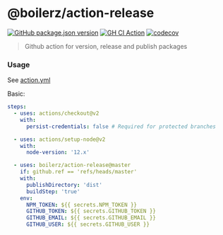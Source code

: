 # @boilerz/action-release

[![GitHub package.json version](https://img.shields.io/github/package-json/v/boilerz/action-release)](https://www.npmjs.com/package/@boilerz/action-release)
[![GH CI Action](https://github.com/boilerz/action-release/workflows/CI/badge.svg)](https://github.com/boilerz/action-release/actions?query=workflow:CI)
[![codecov](https://codecov.io/gh/boilerz/action-release/branch/master/graph/badge.svg)](https://codecov.io/gh/boilerz/action-release)

> Github action for version, release and publish packages

### Usage

See [action.yml](action.yml)

Basic:
```yaml
steps:
  - uses: actions/checkout@v2
    with:
      persist-credentials: false # Required for protected branches

  - uses: actions/setup-node@v2
    with:
      node-version: '12.x'

  - uses: boilerz/action-release@master
    if: github.ref == 'refs/heads/master' 
    with:
      publishDirectory: 'dist'
      buildStep: 'true'
    env:
      NPM_TOKEN: ${{ secrets.NPM_TOKEN }}
      GITHUB_TOKEN: ${{ secrets.GITHUB_TOKEN }}
      GITHUB_EMAIL: ${{ secrets.GITHUB_EMAIL }}
      GITHUB_USER: ${{ secrets.GITHUB_USER }}
```
